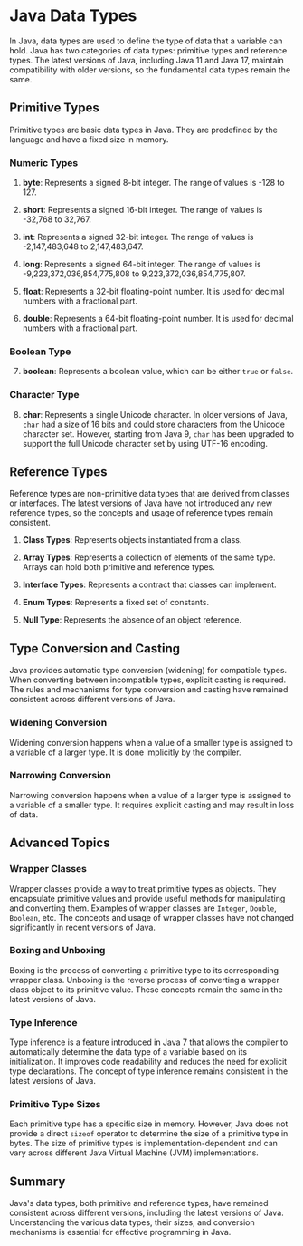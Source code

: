 # Java Data Types

In Java, data types are used to define the type of data that a variable can hold. Java has two categories of data types: primitive types and reference types. The latest versions of Java, including Java 11 and Java 17, maintain compatibility with older versions, so the fundamental data types remain the same.

## Primitive Types

Primitive types are basic data types in Java. They are predefined by the language and have a fixed size in memory.

### Numeric Types

1. **byte**: Represents a signed 8-bit integer. The range of values is -128 to 127.

2. **short**: Represents a signed 16-bit integer. The range of values is -32,768 to 32,767.

3. **int**: Represents a signed 32-bit integer. The range of values is -2,147,483,648 to 2,147,483,647.

4. **long**: Represents a signed 64-bit integer. The range of values is -9,223,372,036,854,775,808 to 9,223,372,036,854,775,807.

5. **float**: Represents a 32-bit floating-point number. It is used for decimal numbers with a fractional part.

6. **double**: Represents a 64-bit floating-point number. It is used for decimal numbers with a fractional part.

### Boolean Type

7. **boolean**: Represents a boolean value, which can be either `true` or `false`.

### Character Type

8. **char**: Represents a single Unicode character. In older versions of Java, `char` had a size of 16 bits and could store characters from the Unicode character set. However, starting from Java 9, `char` has been upgraded to support the full Unicode character set by using UTF-16 encoding.

## Reference Types

Reference types are non-primitive data types that are derived from classes or interfaces. The latest versions of Java have not introduced any new reference types, so the concepts and usage of reference types remain consistent.

1. **Class Types**: Represents objects instantiated from a class.

2. **Array Types**: Represents a collection of elements of the same type. Arrays can hold both primitive and reference types.

3. **Interface Types**: Represents a contract that classes can implement.

4. **Enum Types**: Represents a fixed set of constants.

5. **Null Type**: Represents the absence of an object reference.

## Type Conversion and Casting

Java provides automatic type conversion (widening) for compatible types. When converting between incompatible types, explicit casting is required. The rules and mechanisms for type conversion and casting have remained consistent across different versions of Java.

### Widening Conversion

Widening conversion happens when a value of a smaller type is assigned to a variable of a larger type. It is done implicitly by the compiler.

### Narrowing Conversion

Narrowing conversion happens when a value of a larger type is assigned to a variable of a smaller type. It requires explicit casting and may result in loss of data.

## Advanced Topics

### Wrapper Classes

Wrapper classes provide a way to treat primitive types as objects. They encapsulate primitive values and provide useful methods for manipulating and converting them. Examples of wrapper classes are `Integer`, `Double`, `Boolean`, etc. The concepts and usage of wrapper classes have not changed significantly in recent versions of Java.

### Boxing and Unboxing

Boxing is the process of converting a primitive type to its corresponding wrapper class. Unboxing is the reverse process of converting a wrapper class object to its primitive value. These concepts remain the same in the latest versions of Java.

### Type Inference

Type inference is a feature introduced in Java 7 that allows the compiler to automatically determine the data type of a variable based on its initialization. It improves code readability and reduces the need for explicit type declarations. The concept of type inference remains consistent in the latest versions of Java.

### Primitive Type Sizes

Each primitive type has a specific size in memory. However, Java does not provide a direct `sizeof` operator to determine the size of a primitive type in bytes. The size of primitive types is implementation-dependent and can vary across different Java Virtual Machine (JVM) implementations.

## Summary

Java's data types, both primitive and reference types, have remained consistent across different versions, including the latest versions of Java. Understanding the various data types, their sizes, and conversion mechanisms is essential for effective programming in Java.

